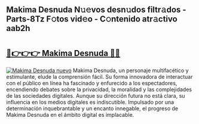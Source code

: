 ## Makima Desnuda N𝚞𝚎vos desn𝚞dos filtr𝚊dos - Parts-8Tz F𝚘tos vid𝚎o - C𝚘ntenido atr𝚊ctivo aab2h

# <h2><a href="http://mb2ueg.tromn.icu/?c=Makima+Desnuda">🔗👉👉👉 Makima Desnuda 🔗🔗</a></h2>

[![Makima Desnuda nuevo](https://i.imgur.com/pEAQMta.gif)](http://mb2ueg.tromn.icu/?c=Makima+Desnuda)
Makima Desnuda, un personaje multifacético y estimulante, elude la comprensión fácil. Su forma innovadora de interactuar con el público en línea ha fascinado y enfurecido a los espectadores, encendiendo debates sobre la privacidad, la moralidad y las complejidades de las sociedades digitales. Aunque su dirección futura no está clara, su influencia en los medios digitales es indiscutible. Impulsado por una determinación inquebrantable y un encanto innegable, el progreso de Makima Desnuda en el ámbito digital es implacable.
